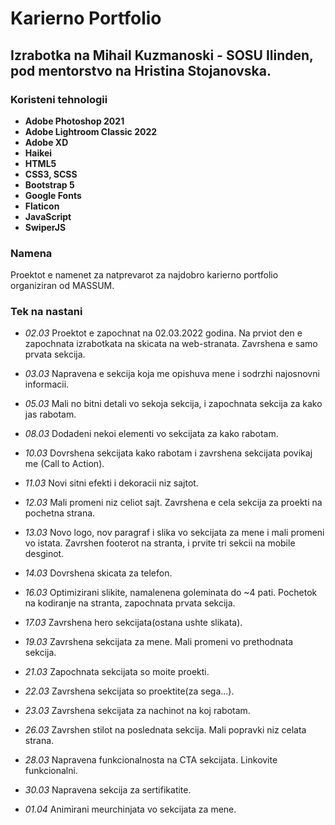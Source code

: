 # Karierno Portfolio
## Izrabotka na Mihail Kuzmanoski - SOSU Ilinden, pod mentorstvo na Hristina Stojanovska.
### Koristeni tehnologii
- **Adobe Photoshop 2021**
- **Adobe Lightroom Classic 2022**
- **Adobe XD**
- **Haikei**
- **HTML5**
- **CSS3, SCSS**
- **Bootstrap 5**
- **Google Fonts**
- **Flaticon**
- **JavaScript**
- **SwiperJS**
### Namena
Proektot e namenet za natprevarot za najdobro karierno portfolio organiziran od MASSUM.
### Tek na nastani
- *02.03* Proektot e zapochnat na 02.03.2022 godina. Na prviot den e zapochnata izrabotkata na skicata na web-stranata. Zavrshena e samo prvata sekcija.

- *03.03* Napravena e sekcija koja me opishuva mene i sodrzhi najosnovni informacii.

- *05.03* Mali no bitni detali vo sekoja sekcija, i zapochnata sekcija za kako jas rabotam.

- *08.03* Dodadeni nekoi elementi vo sekcijata za kako rabotam.

- *10.03* Dovrshena sekcijata kako rabotam i zavrshena sekcijata povikaj me (Call to Action).

- *11.03* Novi sitni efekti i dekoracii niz sajtot.

- *12.03* Mali promeni niz celiot sajt. Zavrshena e cela sekcija za proekti na pochetna strana.

- *13.03* Novo logo, nov paragraf i slika vo sekcijata za mene i mali promeni vo istata. Zavrshen footerot na stranta, i prvite tri sekcii na mobile desginot.

- *14.03* Dovrshena skicata za telefon.

- *16.03* Optimizirani slikite, namalenena goleminata do ~4 pati. Pochetok na kodiranje na stranta, zapochnata prvata sekcija.

- *17.03* Zavrshena hero sekcijata(ostana ushte slikata).

- *19.03* Zavrshena sekcijata za mene. Mali promeni vo prethodnata sekcija.

- *21.03* Zapochnata sekcijata so moite proekti.

- *22.03* Zavrshena sekcijata so proektite(za sega...).

- *23.03* Zavrshena sekcijata za nachinot na koj rabotam.

- *26.03* Zavrshen stilot na poslednata sekcija. Mali popravki niz celata strana.

- *28.03* Napravena funkcionalnosta na CTA sekcijata. Linkovite funkcionalni.

- *30.03* Napravena sekcija za sertifikatite.

- *01.04* Animirani meurchinjata vo sekcijata za mene.